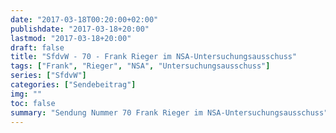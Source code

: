 ```yaml
---
date: "2017-03-18T00:20:00+02:00"
publishdate: "2017-03-18+20:00"
lastmod: "2017-03-18+20:00"
draft: false
title: "SfdvW - 70 - Frank Rieger im NSA-Untersuchungsausschuss"
tags: ["Frank", "Rieger", "NSA", "Untersuchungsausschuss"]
series: ["SfdvW"]
categories: ["Sendebeitrag"]
img: ""
toc: false
summary: "Sendung Nummer 70 Frank Rieger im NSA-Untersuchungsausschuss"
---
```


<div id="example"></div>
<script src="https://cdn.podlove.org/web-player/embed.js"></script>

<script>
  podlovePlayer('#example', '/blog/sfdvw70.json');
</script>
